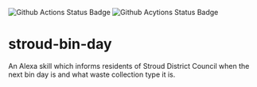 ![Github Actions Status Badge](https://github.com/jgcrunden/stroud-bin-day/actions/workflows/go.yml/badge.svg)
![Github Acytions Status Badge](https://github.com/jgcrunden/stroud-bin-day/actions/workflows/ask-cli.yml/badge.svg)

# stroud-bin-day
An Alexa skill which informs residents of Stroud District Council when the next bin day is and what waste collection type it is.

